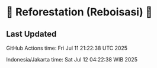 
# 🌳 Reforestation (Reboisasi) 🌲

## Last Updated

GitHub Actions time: Fri Jul 11 21:22:38 UTC 2025

Indonesia/Jakarta time: Sat Jul 12 04:22:38 WIB 2025
